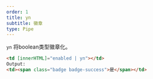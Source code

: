 ```yaml
---
order: 1
title: yn
subtitle: 徽章
type: Pipe
---
```


`yn` 将boolean类型徽章化。

```html
<td [innerHTML]="enabled | yn"></td>
Output:
<td><span class="badge badge-success">是</span></td>
```
